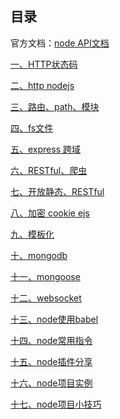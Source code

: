 ## 目录官方文档：[node API文档](http://nodejs.cn/api/)[一、HTTP状态码](HTTP状态码.md)[二、http nodejs](node-01%20http%20nodejs.md)[三、路由、path、模块](node-02%20路由、path、模块.md)[四、fs文件](node-03%20fs文件.md)[五、express 跨域](node-04%20express%20跨域.md)[六、RESTful、爬虫](node-05%20RESTful、爬虫.md)[七、开放静态、RESTful](node-05%20开放静态、RESTful.md)[八、加密 cookie ejs](node-06%20加密%20cookie%20ejs.md)[九、模板化](node-07%20模板化.md)[十、mongodb](node-08%20mongodb.md)[十一、mongoose](node-09%20mongoose.md)[十二、websocket](node-10%20websocket.md)[十三、node使用babel](node使用babel.md)[十四、node常用指令](node常用指令.md)[十五、node插件分享](node插件分享.md)[十六、node项目实例](node项目实例.md)[十七、node项目小技巧](node项目小技巧.md)
